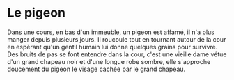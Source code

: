 # Le pigeon 
Dans une cours, en bas d'un immeuble, un pigeon est affamé, il n'a plus manger depuis plusieurs jours.
Il roucoule tout en tournant autour de la cour en espèrant qu'un gentil humain lui donne quelques grains pour survivre.
Des bruits de pas se font entendre dans la cour, c'est une vieille dame vétue d'un grand chapeau noir et d'une longue robe sombre, elle s'approche doucement du pigeon 
le visage cachée par le grand chapeau.
 
